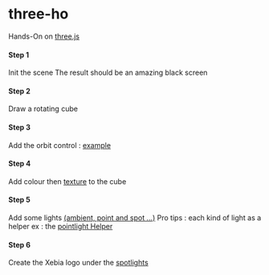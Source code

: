 # three-ho
Hands-On on [three.js](https://threejs.org/docs/)

#### Step 1
Init the scene
The result should be an amazing black screen

#### Step 2
Draw a rotating cube

#### Step 3
Add the orbit control : [example](https://threejs.org/examples/#misc_controls_orbit)

#### Step 4
Add colour then [texture](https://threejs.org/docs/#api/loaders/CubeTextureLoader) to the cube

#### Step 5
Add some lights [(ambient, point and spot ...)](https://i.stack.imgur.com/3udUJ.gif)
Pro tips : each kind of light as a helper ex : the [pointlight Helper](https://threejs.org/docs/#api/helpers/PointLightHelper)

#### Step 6
Create the Xebia logo under the [spotlights](https://threejs.org/examples/#webgl_lights_spotlight)